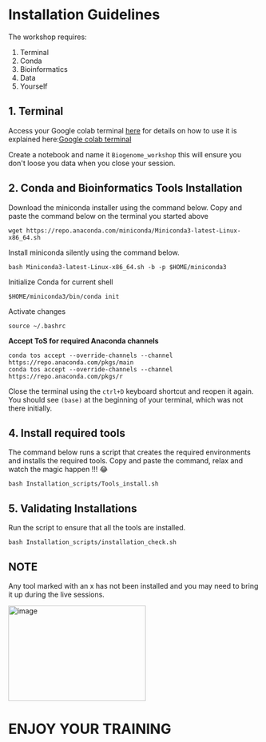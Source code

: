 # Installation Guidelines

The workshop requires:
1. Terminal
2. Conda
3. Bioinformatics
5. Data
6. Yourself

## 1. Terminal

Access your Google colab terminal [here](https://colab.research.google.com/) for details on how to use it is explained here:[Google colab terminal](https://youtu.be/pvUU3eVPU5U)

Create a notebook and name it `Biogenome_workshop` this will ensure you don't loose you data when you close your session.

## 2. Conda and Bioinformatics Tools Installation

Download the miniconda installer using the command below.
Copy and paste the command below on the terminal you started above

```
wget https://repo.anaconda.com/miniconda/Miniconda3-latest-Linux-x86_64.sh
```
Install miniconda silently using the command below.
```
bash Miniconda3-latest-Linux-x86_64.sh -b -p $HOME/miniconda3
```
Initialize Conda for current shell

```
$HOME/miniconda3/bin/conda init
```
Activate changes

```
source ~/.bashrc
```
**Accept ToS for required Anaconda channels**
```
conda tos accept --override-channels --channel https://repo.anaconda.com/pkgs/main
conda tos accept --override-channels --channel https://repo.anaconda.com/pkgs/r
```


Close the terminal using the `ctrl+D` keyboard shortcut and reopen it again. You should see `(base)` at the beginning of your terminal, which was not there initially.

## 4. Install required tools

The command below runs a script that creates the required environments and installs the required tools. Copy and paste the command, relax and watch the magic happen !!! 😂

```
bash Installation_scripts/Tools_install.sh
```
## 5. Validating Installations

Run the script to ensure that all the tools are installed.
```
bash Installation_scripts/installation_check.sh
```
## NOTE

Any tool marked with an x has not been installed and you may need to bring it up during the live sessions.

<img width="275" height="191" alt="image" src="https://github.com/user-attachments/assets/6a9a6f5f-34d7-4f54-b567-384181112eac" />

# ENJOY YOUR TRAINING





